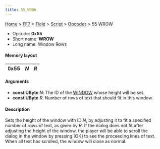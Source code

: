 ```yaml
---
title: 55_WROW
---
```


[Home](../../../../index.md) > [FF7](../../../../FF7.md) > [Field](../../../Field.md) > [Script](../../Script.md) > [Opcodes](../Opcodes.md) > 55 WROW

-   Opcode: **0x55**
-   Short name: **WROW**
-   Long name: Window Rows

#### Memory layout

| 0x55 | *N* | *R* |
|------|-----|-----|

#### Arguments

-   **const UByte** *N*: The ID of the [WINDOW](50_WINDOW.md) whose height will be set.
-   **const UByte** *R*: Number of rows of text that should fit in this window.

#### Description

Sets the height of the window with ID *N*, by adjusting it to fit a specified number of rows of text, as given by *R*. If the dialog does not fit after adjusting the height of the window, the player will be able to scroll the dialog in the window by pressing \[OK\] to see the proceeding lines of text. When all text has scrolled, the window will close as normal.
